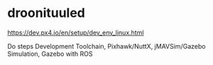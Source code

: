 # droonituuled

https://dev.px4.io/en/setup/dev_env_linux.html

Do steps Development Toolchain, Pixhawk/NuttX, jMAVSim/Gazebo Simulation, Gazebo with ROS
